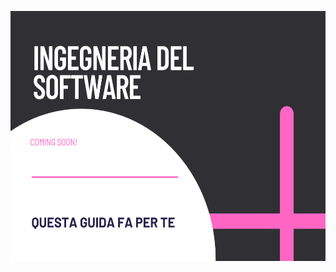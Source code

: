 <p align="center">
<img height="400" weight="700" style="align:center" src="https://github.com/fralabi/images/blob/main/COMPUTER_ENGINEERING/INGEGNERIA%20DEL%20SOFTWARE.png">
</p>

